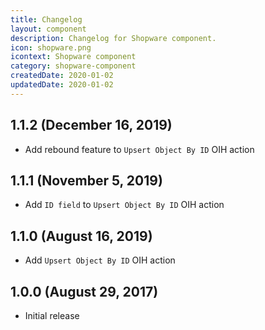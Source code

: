 ```yaml
---
title: Changelog
layout: component
description: Changelog for Shopware component.
icon: shopware.png
icontext: Shopware component
category: shopware-component
createdDate: 2020-01-02
updatedDate: 2020-01-02
---
```


## 1.1.2 (December 16, 2019)

* Add rebound feature to `Upsert Object By ID` OIH action

## 1.1.1 (November 5, 2019)

* Add `ID field` to `Upsert Object By ID` OIH action

## 1.1.0 (August 16, 2019)

* Add `Upsert Object By ID` OIH action

## 1.0.0 (August 29, 2017)

* Initial release
